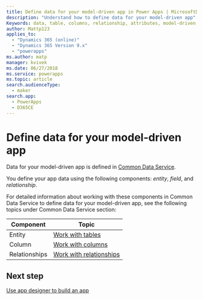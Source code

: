 ```yaml
---
title: Define data for your model-driven app in Power Apps | MicrosoftDocs
description: "Understand how to define data for your model-driven app"
Keywords: data, table, columns, relationship, attributes, model-driven app
author: Mattp123
applies_to: 
  - "Dynamics 365 (online)"
  - "Dynamics 365 Version 9.x"
  - "powerapps"
ms.author: matp
manager: kvivek
ms.date: 06/27/2018
ms.service: powerapps
ms.topic: article
search.audienceType: 
  - maker
search.app: 
  - PowerApps
  - D365CE
---
```

# Define data for your model-driven app

Data for your model-driven app is defined in [Common Data Service](../common-data-service/data-platform-intro.md). 

You define your app data using the following components: *entity*, *field*, and *relationship*.

For detailed information about working with these components in Common Data Service to define data for your model-driven app, see the following topics under Common Data Service section:

|Component |Topic|
|-----|----|
|Entity| [Work with tables](../common-data-service/entity-overview.md)|
|Column| [Work with columns](../common-data-service/fields-overview.md)|
|Relationships| [Work with relationships](../common-data-service/relationships-overview.md)|

## Next step

[Use app designer to build an app](design-custom-business-apps-using-app-designer.md)

